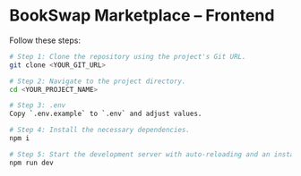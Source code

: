# BookSwap Marketplace – Frontend

Follow these steps:

```sh
# Step 1: Clone the repository using the project's Git URL.
git clone <YOUR_GIT_URL>

# Step 2: Navigate to the project directory.
cd <YOUR_PROJECT_NAME>

# Step 3: .env
Copy `.env.example` to `.env` and adjust values.

# Step 4: Install the necessary dependencies.
npm i

# Step 5: Start the development server with auto-reloading and an instant preview.
npm run dev
```
